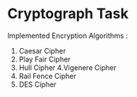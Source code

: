 # **Cryptograph Task**
Implemented Encryption Algorithms :

1. Caesar Cipher
2. Play Fair Cipher
3. Hull Cipher
4.Vigenere Cipher
5. Rail Fence Cipher
6. DES Cipher
